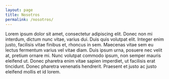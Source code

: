 ```yaml
---
layout: page
title: Nosotros
permalink: /nosotros/
---
```


Lorem ipsum dolor sit amet, consectetur adipiscing elit. Donec non mi interdum, dictum nunc vitae, varius dui. Duis quis volutpat elit. Integer enim justo, facilisis vitae finibus et, rhoncus in sem. Maecenas vitae sem eu lectus fermentum varius vel vitae diam. Duis ipsum urna, posuere nec velit at, pretium ornare mi. Nunc volutpat commodo ipsum, non semper mauris eleifend ut. Donec pharetra enim vitae sapien imperdiet, ut facilisis erat tincidunt. Donec pharetra venenatis hendrerit. Praesent et justo ac justo eleifend mollis et id lorem. 
